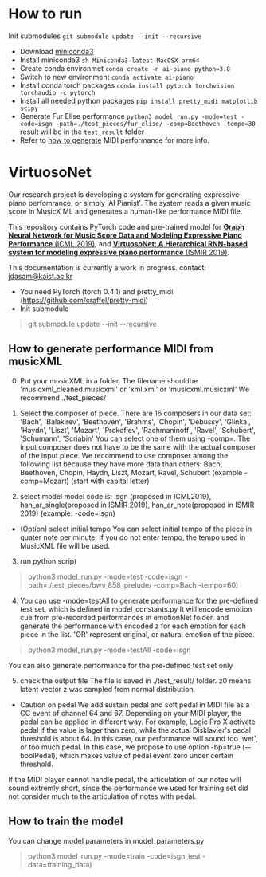 # How to run

Init submodules ```git submodule update --init --recursive```

- Download [miniconda3](https://repo.anaconda.com/miniconda/Miniconda3-latest-MacOSX-arm64.sh)
- Install miniconda3 ```sh Miniconda3-latest-MacOSX-arm64```
- Create conda environmet ```conda create -n ai-piano python=3.8```
- Switch to new environment ```conda activate ai-piano```
- Install conda torch packages ```conda install pytorch torchvision torchaudio -c pytorch```
- Install all needed python packages ```pip install pretty_midi matplotlib scipy```
- Generate Fur Elise performance ```python3 model_run.py -mode=test -code=isgn -path=./test_pieces/fur_elise/ -comp=Beethoven -tempo=30``` result will be in the ```test_result``` folder
- Refer to [how to generate](#howtogenerate) MIDI performance for more info.

# VirtuosoNet

Our research project is developing a system for generating expressive piano perfomrance, or simply 'AI Pianist'. The system reads a given music score in MusicX
ML and generates a human-like performance MIDI file.

This repository contains PyTorch code and pre-trained model for [__Graph Neural Network for Music Score Data and Modeling Expressive Piano Performance__ (ICML 2019)](http://proceedings.mlr.press/v97/jeong19a.html), and [__VirtuosoNet: A Hierarchical RNN-based system for modeling expressive piano performance__ (ISMIR 2019)](http://archives.ismir.net/ismir2019/paper/000112.pdf).

This documentation is currently a work in progress.
contact: jdasam@kaist.ac.kr

* You need PyTorch (torch 0.4.1) and pretty_midi (https://github.com/craffel/pretty-midi)
* Init submodule
> git submodule update --init --recursive



## <a name="howtogenerate"></a> How to generate performance MIDI from musicXML

0. Put your musicXML in a folder. 
The filename shouldbe 'musicxml_cleaned.musicxml' or 'xml.xml' or 'musicxml.musicxml'
We recommend ./test_pieces/

1. Select the composer of piece.
There are 16 composers in our data set: 'Bach', 'Balakirev', 'Beethoven', 'Brahms', 'Chopin', 'Debussy', 'Glinka', 'Haydn', 'Liszt', 'Mozart', 'Prokofiev', 'Rachmaninoff', 'Ravel', 'Schubert', 'Schumann', 'Scriabin'
You can select one of them using -comp=<composer name>. The input composer does not have to be the same with the actual composer of the input piece. 
We recommend to use composer among the following list because they have more data than others: Bach, Beethoven, Chopin, Haydn, Liszt, Mozart, Ravel, Schubert
(example -comp=Mozart) (start with capital letter)

2. select model
model code is: isgn (proposed in ICML2019), han_ar_single(proposed in ISMIR 2019), han_ar_note(proposed in ISMIR 2019)
(example: -code=isgn)

* (Option) select initial tempo
You can select initial tempo of the piece in quater note per minute. If you do not enter tempo, the tempo used in MusicXML file will be used.

3. run python script
> python3 model_run.py -mode=test -code=isgn -path=./test_pieces/bwv_858_prelude/ -comp=Bach -tempo=60)

4. You can use -mode=testAll to generate performance for the pre-defined test set, which is defined in model_constants.py
It will encode emotion cue from pre-recorded performances in emotionNet folder, and generate the performance with encoded z for each emotion for each piece in the list. 'OR' represent original, or natural emotion of the piece.
> python3 model_run.py -mode=testAll -code=isgn

You can also generate performance for the pre-defined test set only 


5. check the output file
The file is saved in ./test_result/ folder. z0 means latent vector z was sampled from normal distribution.



* Caution on pedal
We add sustain pedal and soft pedal in MIDI file as a CC event of channel 64 and 67. Depending on your MIDI player, the pedal can be applied in different way. For example, Logic Pro X activate pedal if the value is lager than zero, while the actual Disklavier's pedal threshold is about 64. In this case, our performance will sound too 'wet', or too much pedal. In this case, we propose to use option -bp=true (--boolPedal), which makes value of pedal event zero under certain threshold.

If the MIDI player cannot handle pedal, the articulation of our notes will sound extremly short, since the performance we used for training set did not consider much to the articulation of notes with pedal.



## How to train the model
You can change model parameters in model_parameters.py
> python3 model_run.py -mode=train -code=isgn_test -data=training_data)





